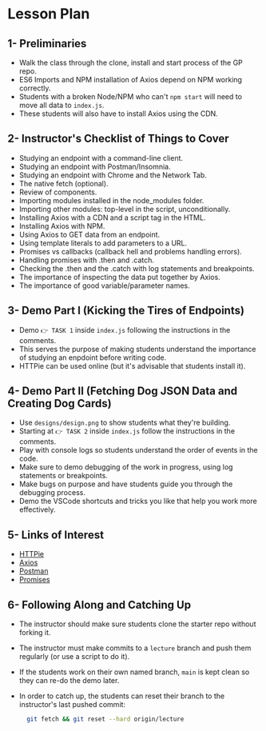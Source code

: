 # Lesson Plan

## 1- Preliminaries

* Walk the class through the clone, install and start process of the GP repo.
* ES6 Imports and NPM installation of Axios depend on NPM working correctly.
* Students with a broken Node/NPM who can't `npm start` will need to move all data to `index.js`.
* These students will also have to install Axios using the CDN.

## 2- Instructor's Checklist of Things to Cover

* Studying an endpoint with a command-line client.
* Studying an endpoint with Postman/Insomnia.
* Studying an endpoint with Chrome and the Network Tab.
* The native fetch (optional).
* Review of components.
* Importing modules installed in the node_modules folder.
* Importing other modules: top-level in the script, unconditionally.
* Installing Axios with a CDN and a script tag in the HTML.
* Installing Axios with NPM.
* Using Axios to GET data from an endpoint.
* Using template literals to add parameters to a URL.
* Promises vs callbacks (callback hell and problems handling errors).
* Handling promises with .then and .catch.
* Checking the .then and the .catch with log statements and breakpoints.
* The importance of inspecting the data put together by Axios.
* The importance of good variable/parameter names.

## 3- Demo Part I (Kicking the Tires of Endpoints)

* Demo `👉 TASK 1` inside `index.js` following the instructions in the comments.
* This serves the purpose of making students understand the importance of studying an enpdoint before writing code.
* HTTPie can be used online (but it's advisable that students install it).

## 4- Demo Part II (Fetching Dog JSON Data and Creating Dog Cards)

* Use `designs/design.png` to show students what they're building.
* Starting at `👉 TASK 2` inside `index.js` follow the instructions in the comments.
* Play with console logs so students understand the order of events in the code.
* Make sure to demo debugging of the work in progress, using log statements or breakpoints.
* Make bugs on purpose and have students guide you through the debugging process.
* Demo the VSCode shortcuts and tricks you like that help you work more effectively.

## 5- Links of Interest

* [HTTPie](https://httpie.org/run)
* [Axios](https://github.com/axios/axios)
* [Postman](https://www.postman.com/downloads/)
* [Promises](http://jamesknelson.com/grokking-es6-promises-the-four-functions-you-need-to-avoid-callback-hell/)

## 6- Following Along and Catching Up

* The instructor should make sure students clone the starter repo without forking it.
* The instructor must make commits to a `lecture` branch and push them regularly (or use a script to do it).
* If the students work on their own named branch, `main` is kept clean so they can re-do the demo later.
* In order to catch up, the students can reset their branch to the instructor's last pushed commit:

  ```bash
    git fetch && git reset --hard origin/lecture
  ```
